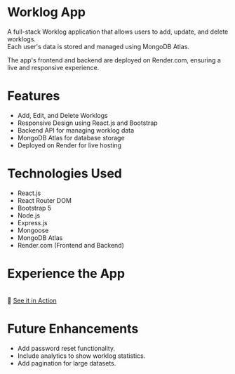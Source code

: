 **<h1>Worklog App</h1>**

A full-stack Worklog application that allows users to add, update, and delete worklogs.   
Each user's data is stored and managed using MongoDB Atlas.      

The app's frontend and backend are deployed on Render.com, ensuring a live and responsive experience.

**<h1>Features</h1>**
- Add, Edit, and Delete Worklogs  
- Responsive Design using React.js and Bootstrap  
- Backend API for managing worklog data  
- MongoDB Atlas for database storage  
- Deployed on Render for live hosting  

**<h1>Technologies Used</h1>**  
 
-  React.js  
-  React Router DOM  
-  Bootstrap 5   
-  Node.js  
-  Express.js  
-  Mongoose  
-  MongoDB Atlas   
-  Render.com (Frontend and Backend)  

**<h1>Experience the App</h1>**  
🚀 [See it in Action](https://worklog-1urf.onrender.com/)

# Future Enhancements

- Add password reset functionality.
- Include analytics to show worklog statistics.
- Add pagination for large datasets.
